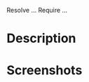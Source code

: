 Resolve ... <!-- If there's an issue associated with this pull request, add a link here -->
Require ... <!-- If this PR depends on another PR (usually from the API), add a link here -->

# Description

<!--
  Provide a short summary of the changes as well as - if necessary - instructions
  on how this should be tested.
-->

# Screenshots

<!--
  We love screenshots! If applicable, please try to include some in here.
  You can also post animated screencasts in GIF format.
-->
